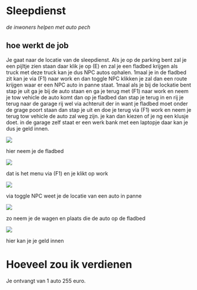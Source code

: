# Sleepdienst
*de inwoners helpen met auto pech*
## hoe werkt de job[](#hoe-werkt-de-job)
Je gaat naar de locatie van de sleepdienst. Als je op de parking bent zal je een pijltje zien staan daar klik je op (E) en zal je een fladbed krijgen als truck met deze truck kan je dus NPC autos ophalen. 1maal je in de fladbed zit kan je via (F1) naar work en dan toggle NPC klikken je zal dan een route krijgen waar er een NPC auto in panne staat. 1maal als je bij de lockatie bent stap je uit ga je bij de auto staan en ga je terug met (F1) naar work en neem je tow vehicle de auto komt dan op je fladbed dan stap je terug in en rij je terug naar de garage rij wel via achteruit der in want je fladbed moet onder de grage poort staan dan stap je uit en doe je terug via (F1) work en neem je terug tow vehicle de auto zal weg zijn. je kan dan kiezen of je ng een klusje doet. in de garage zelf staat er een werk bank met een laptopje daar kan je dus je geld innen.

![](https://gblobscdn.gitbook.com/assets%2F-MfZSE4Y_miPe3sns1KA%2F-MgL319Jj5fbPPXe1sp8%2F-MgL7C6qgqASQm6qWmpC%2Fsleepdienst%20fladbed%20nemen.png?alt=media&token=ce8e6ca6-3109-4fad-bab8-ca39ece30ff1)

hier neem je de fladbed

![](https://gblobscdn.gitbook.com/assets%2F-MfZSE4Y_miPe3sns1KA%2F-MgL319Jj5fbPPXe1sp8%2F-MgL724bxrpNqa2oXDK8%2Fvia%20f1%20ga%20je%20naar%20work%20.png?alt=media&token=7310c210-95db-4b1f-9a3f-60e6a35a295c)

dat is het menu via (F1) en je klikt op work

![](https://gblobscdn.gitbook.com/assets%2F-MfZSE4Y_miPe3sns1KA%2F-MgL319Jj5fbPPXe1sp8%2F-MgL6u5dwxpGwvHc-G3-%2Fdan%20doeje%20toggle%20npc%20.png?alt=media&token=24647604-c0bb-473c-9316-99c8ec09b0e7)

via toggle NPC weet je de locatie van een auto in panne

![](https://gblobscdn.gitbook.com/assets%2F-MfZSE4Y_miPe3sns1KA%2F-MgL319Jj5fbPPXe1sp8%2F-MgL6kxMtSnQx_gPfmIa%2Fals%20je%20bij%20de%20npc%20zen%20auto%20bent%20doe%20je%20tow%20vehicle.png?alt=media&token=b63cb36f-e93a-4bec-903c-15e42b1e09d4)

zo neem je de wagen en plaats die de auto op de fladbed

![](https://gblobscdn.gitbook.com/assets%2F-MfZSE4Y_miPe3sns1KA%2F-MgL319Jj5fbPPXe1sp8%2F-MgL6aVHNuwGrvy43f5Q%2Fals%20je%20klaar%20bent%20ga%20je%20naar%20binnen%20naar%20de%20laptop%20voor%20je%20geld%20te%20ontvangen.png?alt=media&token=ba9e4fc0-636c-4ca5-8737-255b88779738)

hier kan je je geld innen

# Hoeveel zou ik verdienen[](#hoeveel-zou-ik-verdienen)
Je ontvangt van 1 auto 255 euro.